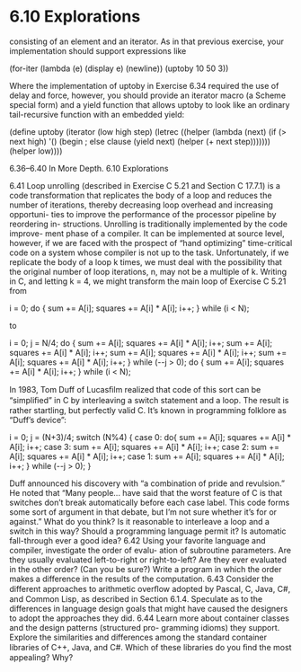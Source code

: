# 6.10 Explorations

consisting of an element and an iterator. As in that previous exercise, your implementation should support expressions like

(for-iter (lambda (e) (display e) (newline)) (uptoby 10 50 3))

Where the implementation of uptoby in Exercise 6.34 required the use of delay and force, however, you should provide an iterator macro (a Scheme special form) and a yield function that allows uptoby to look like an ordinary tail-recursive function with an embedded yield:

(define uptoby (iterator (low high step) (letrec ((helper (lambda (next) (if (> next high) '() (begin ; else clause (yield next) (helper (+ next step))))))) (helper low))))

6.36–6.40 In More Depth. 6.10 Explorations

6.41 Loop unrolling (described in Exercise C 5.21 and Section C 17.7.1) is a code transformation that replicates the body of a loop and reduces the number of iterations, thereby decreasing loop overhead and increasing opportuni- ties to improve the performance of the processor pipeline by reordering in- structions. Unrolling is traditionally implemented by the code improve- ment phase of a compiler. It can be implemented at source level, however, if we are faced with the prospect of “hand optimizing” time-critical code on a system whose compiler is not up to the task. Unfortunately, if we replicate the body of a loop k times, we must deal with the possibility that the original number of loop iterations, n, may not be a multiple of k. Writing in C, and letting k = 4, we might transform the main loop of Exercise C 5.21 from

i = 0; do { sum += A[i]; squares += A[i] * A[i]; i++; } while (i < N);

to

i = 0; j = N/4; do { sum += A[i]; squares += A[i] * A[i]; i++; sum += A[i]; squares += A[i] * A[i]; i++; sum += A[i]; squares += A[i] * A[i]; i++; sum += A[i]; squares += A[i] * A[i]; i++; } while (--j > 0); do { sum += A[i]; squares += A[i] * A[i]; i++; } while (i < N);

In 1983, Tom Duff of Lucasﬁlm realized that code of this sort can be “simpliﬁed” in C by interleaving a switch statement and a loop. The result is rather startling, but perfectly valid C. It’s known in programming folklore as “Duff’s device”:

i = 0; j = (N+3)/4; switch (N%4) { case 0: do{ sum += A[i]; squares += A[i] * A[i]; i++; case 3: sum += A[i]; squares += A[i] * A[i]; i++; case 2: sum += A[i]; squares += A[i] * A[i]; i++; case 1: sum += A[i]; squares += A[i] * A[i]; i++; } while (--j > 0); }

Duff announced his discovery with “a combination of pride and revulsion.” He noted that “Many people... have said that the worst feature of C is that switches don’t break automatically before each case label. This code forms some sort of argument in that debate, but I’m not sure whether it’s for or against.” What do you think? Is it reasonable to interleave a loop and a switch in this way? Should a programming language permit it? Is automatic fall-through ever a good idea? 6.42 Using your favorite language and compiler, investigate the order of evalu- ation of subroutine parameters. Are they usually evaluated left-to-right or right-to-left? Are they ever evaluated in the other order? (Can you be sure?) Write a program in which the order makes a difference in the results of the computation. 6.43 Consider the different approaches to arithmetic overﬂow adopted by Pascal, C, Java, C#, and Common Lisp, as described in Section 6.1.4. Speculate as to the differences in language design goals that might have caused the designers to adopt the approaches they did. 6.44 Learn more about container classes and the design patterns (structured pro- gramming idioms) they support. Explore the similarities and differences among the standard container libraries of C++, Java, and C#. Which of these libraries do you ﬁnd the most appealing? Why?

